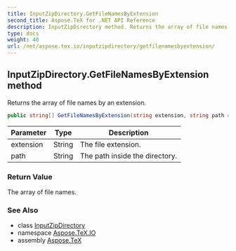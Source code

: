 ```yaml
---
title: InputZipDirectory.GetFileNamesByExtension
second_title: Aspose.TeX for .NET API Reference
description: InputZipDirectory method. Returns the array of file names by an extension
type: docs
weight: 40
url: /net/aspose.tex.io/inputzipdirectory/getfilenamesbyextension/
---
```

## InputZipDirectory.GetFileNamesByExtension method

Returns the array of file names by an extension.

```csharp
public string[] GetFileNamesByExtension(string extension, string path = null)
```

| Parameter | Type | Description |
| --- | --- | --- |
| extension | String | The file extension. |
| path | String | The path inside the directory. |

### Return Value

The array of file names.

### See Also

* class [InputZipDirectory](../)
* namespace [Aspose.TeX.IO](../../inputzipdirectory/)
* assembly [Aspose.TeX](../../../)


